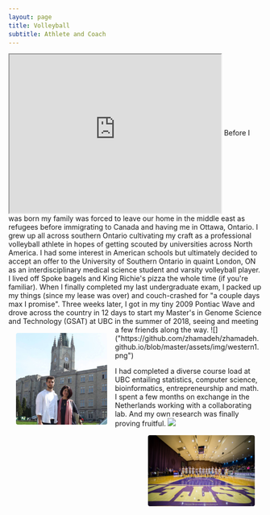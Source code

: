 ```yaml
---
layout: page
title: Volleyball
subtitle: Athlete and Coach
---
```

<iframe width="420" height="315" align="center"
src="https://www.youtube.com/watch?v=BAwcu_IpPAo">
</iframe>
Before I was born my family was forced to leave our home in the middle east as refugees before immigrating to Canada and having me in Ottawa, Ontario. I grew up all across southern Ontario cultivating my craft as a professional volleyball athlete in hopes of getting scouted by universities across North America. I had some interest in American schools but ultimately decided to accept an offer to the University of Southern Ontario in quaint London, ON as an interdisciplinary medical science student and varsity volleyball player. I lived off Spoke bagels and King Richie's pizza the whole time (if you're familiar). When I finally completed my last undergraduate exam, I packed up my things (since my lease was over) and couch-crashed for "a couple days max I promise". Three weeks later, I got in my tiny 2009 Pontiac Wave and drove across the country in 12 days to start my Master's in Genome Science and Technology (GSAT) at UBC in the summer of 2018, seeing and meeting a few friends along the way. 
<img align="left" src="/assets/img/western1.png" width="36%" style="margin:15px 15px;border-radius: 4px">![]("https://github.com/zhamadeh/zhamadeh.github.io/blob/master/assets/img/western1.png")

I had completed a diverse course load at UBC entailing statistics, computer science, bioinformatics, entrepreneurship and math. I spent a few months on exchange in the Netherlands working with a collaborating lab. And my own research was finally proving fruitful.
<img align="right" src="/assets/img/vball2.jpg" width="42%" style="margin:15px 15px;border-radius: 4px">![]("https://github.com/zhamadeh/zhamadeh.github.io/blob/master/assets/img/vball2.jpg")
